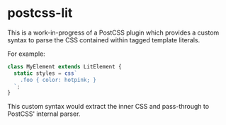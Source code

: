 # postcss-lit

This is a work-in-progress of a PostCSS plugin which provides a custom syntax
to parse the CSS contained within tagged template literals.

For example:

```ts
class MyElement extends LitElement {
  static styles = css`
    .foo { color: hotpink; }
  `;
}
```

This custom syntax would extract the inner CSS and pass-through to PostCSS'
internal parser.
